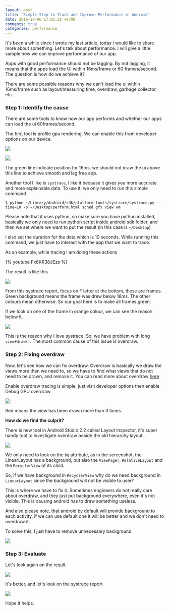 ```yaml
---
layout: post
title: "Simple Step to Track and Improve Performance in Android"
date: 2016-10-06 17:02:28 +0700
comments: true
categories: performance
---
```


It's been a while since I wrote my last article, today I would like to share more about something. Let's talk about performance. I will give a little sample how we can improve performance of our app.

Apps with good performance should not be lagging. By not lagging, it means that the apps load the UI within 16ms/frame or 60 frames/second. The question is how do we achieve it?

<!--more-->

There are some possible reasons why we can't load the ui within 16ms/frame such as layout/measuring time, overdraw, garbage collector, etc.

### Step 1: Identify the cause
There are some tools to know how our app performs and whether our apps can load the ui 60frames/second. 

The first tool is profile gpu rendering. We can enable this from developer options on our device. 

![](/images/post/enable_profile_gpu_rendering.png)

![](/images/post/gpu_performance.png)

The green line indicate position for 16ms, we should not draw the ui above this line to achieve smooth and lag free app.

Another tool I like is `systrace`, I like it because it gives you more accurate and more explainable data. To use it, we only need to run this simple command

```
$ python ~/Library/Android/sdk/platform-tools/systrace/systrace.py --time=10 -o ~/Desktop/perform.html sched gfx view wm
```

Please note that it uses python, so make sure you have python installed, basically we only need to run python script inside android sdk folder, and then we set where we want to put the result (in this case is `~/Desktop`)

I also set the duration for the data which is 10 seconds. While running this command, we just have to interact with the app that we want to trace.

As an example, while tracing I am doing these actions

{% youtube Fx6KR38JEzs %}

The result is like this

![](/images/post/performance_before.gif)

From this systrace report, focus on F letter at the bottom, these are frames. Green background means the frame was drew below 16ms. The other colours mean otherwise. So our goal here is to make all frames green.

If we look on one of the frame in orange colour, we can see the reason below it.

![](/images/post/performance_explanation.png)

This is the reason why I love systrace. So, we have problem with long `view#draw()`. The most common cause of this issue is overdraw.

### Step 2: Fixing overdraw
Now, let's see how we can fix overdraw. Overdraw is basically we draw the views more than we need to, so we have to find what views that do not need to be drawn, and remove it. You can read more about overdraw [here](https://developer.android.com/studio/profile/dev-options-overdraw.html)

Enable overdraw tracing is simple, just visit developer options then enable Debug GPU overdraw

![](/images/post/overdraw.png)

Red means the view has been drawn more than 3 times.

**How do we find the culprit?**

There is new tool in Android Studio 2.2 called Layout Inspector, it's super handy tool to investigate overdraw beside the old hierarchy layout.

![](/images/post/layout_inspector.png)

We only need to look on the `bg` attribute, as in the screenshot, the LinearLayout has a background, but also the `ViewPager`, `RelativeLayout` and the `RecyclerView` of its child.

So, if we have background in `RecyclerView` why do we need background in `LinearLayout` since the background will not be visible to user?

This is where we have to fix it. Sometimes engineers do not really care about overdraw, and they just put background everywhere, even it's not visible. This is causing android has to draw something useless. 

And also please note, that android by default will provide background to each activity, if we can use default one it will be better and we don't need to overdraw it.

To solve this, I just have to remove unnecessary background

![](/images/post/remove_background.png)

### Step 3: Evaluate
Let's look again on the result.

![](/images/post/overdraw-fix.png)

It's better, and let's look on the systrace report

![](/images/post/performance_after.gif)

Hope it helps. 

